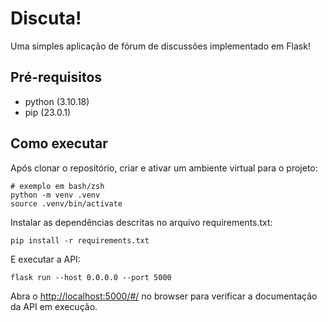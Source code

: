 # Discuta!

Uma simples aplicação de fórum de discussões implementado em Flask!

## Pré-requisitos

- python (3.10.18)
- pip (23.0.1)

## Como executar

Após clonar o repositório, criar e ativar um ambiente virtual para o projeto:

```console
# exemplo em bash/zsh
python -m venv .venv
source .venv/bin/activate
```

Instalar as dependências descritas no arquivo requirements.txt:

```console
pip install -r requirements.txt
```

E executar a API:

```console
flask run --host 0.0.0.0 --port 5000
```

Abra o [http://localhost:5000/#/](http://localhost:5000/#/) no browser para verificar a documentação da API em execução.
